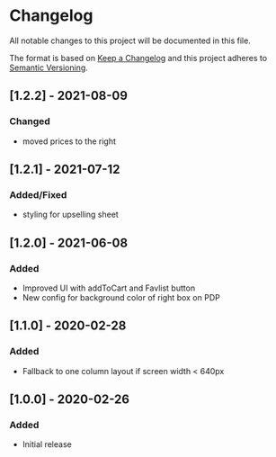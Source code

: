 # Changelog

All notable changes to this project will be documented in this file.

The format is based on [Keep a Changelog](http://keepachangelog.com/) and this project adheres to [Semantic Versioning](http://semver.org/).

## [1.2.2] - 2021-08-09
### Changed
- moved prices to the right

## [1.2.1] - 2021-07-12
### Added/Fixed
- styling for upselling sheet

## [1.2.0] - 2021-06-08
### Added
- Improved UI with addToCart and Favlist button
- New config for background color of right box on PDP

## [1.1.0] - 2020-02-28
### Added
- Fallback to one column layout if screen width < 640px

## [1.0.0] - 2020-02-26
### Added
- Initial release
